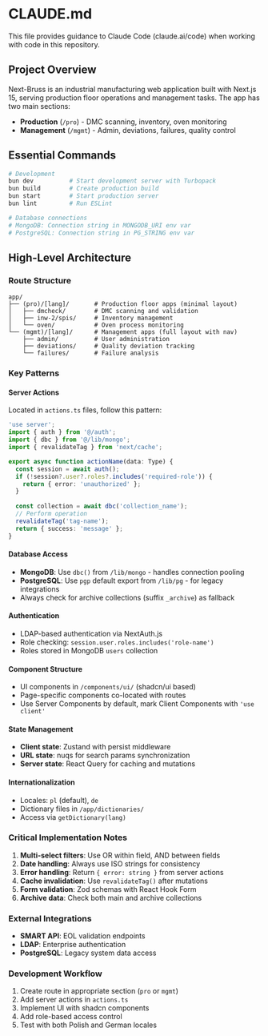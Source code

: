 # CLAUDE.md

This file provides guidance to Claude Code (claude.ai/code) when working with code in this repository.

## Project Overview

Next-Bruss is an industrial manufacturing web application built with Next.js 15, serving production floor operations and management tasks. The app has two main sections:
- **Production** (`/pro`) - DMC scanning, inventory, oven monitoring
- **Management** (`/mgmt`) - Admin, deviations, failures, quality control

## Essential Commands

```bash
# Development
bun dev          # Start development server with Turbopack
bun build        # Create production build
bun start        # Start production server
bun lint         # Run ESLint

# Database connections
# MongoDB: Connection string in MONGODB_URI env var
# PostgreSQL: Connection string in PG_STRING env var
```

## High-Level Architecture

### Route Structure
```
app/
├── (pro)/[lang]/       # Production floor apps (minimal layout)
│   ├── dmcheck/        # DMC scanning and validation
│   ├── inw-2/spis/     # Inventory management
│   └── oven/           # Oven process monitoring
└── (mgmt)/[lang]/      # Management apps (full layout with nav)
    ├── admin/          # User administration
    ├── deviations/     # Quality deviation tracking
    └── failures/       # Failure analysis
```

### Key Patterns

#### Server Actions
Located in `actions.ts` files, follow this pattern:
```typescript
'use server';
import { auth } from '@/auth';
import { dbc } from '@/lib/mongo';
import { revalidateTag } from 'next/cache';

export async function actionName(data: Type) {
  const session = await auth();
  if (!session?.user?.roles?.includes('required-role')) {
    return { error: 'unauthorized' };
  }
  
  const collection = await dbc('collection_name');
  // Perform operation
  revalidateTag('tag-name');
  return { success: 'message' };
}
```

#### Database Access
- **MongoDB**: Use `dbc()` from `/lib/mongo` - handles connection pooling
- **PostgreSQL**: Use `pgp` default export from `/lib/pg` - for legacy integrations
- Always check for archive collections (suffix `_archive`) as fallback

#### Authentication
- LDAP-based authentication via NextAuth.js
- Role checking: `session.user.roles.includes('role-name')`
- Roles stored in MongoDB `users` collection

#### Component Structure
- UI components in `/components/ui/` (shadcn/ui based)
- Page-specific components co-located with routes
- Use Server Components by default, mark Client Components with `'use client'`

#### State Management
- **Client state**: Zustand with persist middleware
- **URL state**: nuqs for search params synchronization
- **Server state**: React Query for caching and mutations

#### Internationalization
- Locales: `pl` (default), `de`
- Dictionary files in `/app/dictionaries/`
- Access via `getDictionary(lang)`

### Critical Implementation Notes

1. **Multi-select filters**: Use OR within field, AND between fields
2. **Date handling**: Always use ISO strings for consistency
3. **Error handling**: Return `{ error: string }` from server actions
4. **Cache invalidation**: Use `revalidateTag()` after mutations
5. **Form validation**: Zod schemas with React Hook Form
6. **Archive data**: Check both main and archive collections

### External Integrations
- **SMART API**: EOL validation endpoints
- **LDAP**: Enterprise authentication
- **PostgreSQL**: Legacy system data access

### Development Workflow
1. Create route in appropriate section (`pro` or `mgmt`)
2. Add server actions in `actions.ts`
3. Implement UI with shadcn components
4. Add role-based access control
5. Test with both Polish and German locales